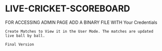 # LIVE-CRICKET-SCOREBOARD

FOR ACCESSING ADMIN PAGE ADD A BINARY FILE WITH Your Credentials
```
Create Matches to View it in the User Mode. The matches are updated live ball by ball. 

Final Version
